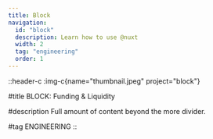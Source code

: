 ```yaml
---
title: Block
navigation:
  id: "block"
  description: Learn how to use @nuxt
  width: 2
  tag: "engineering"
  order: 1
---
```


::header-c
:img-c{name="thumbnail.jpeg" project="block"}

#title
BLOCK: Funding & Liquidity

#description
Full amount of content beyond the more divider.

#tag
ENGINEERING
::
